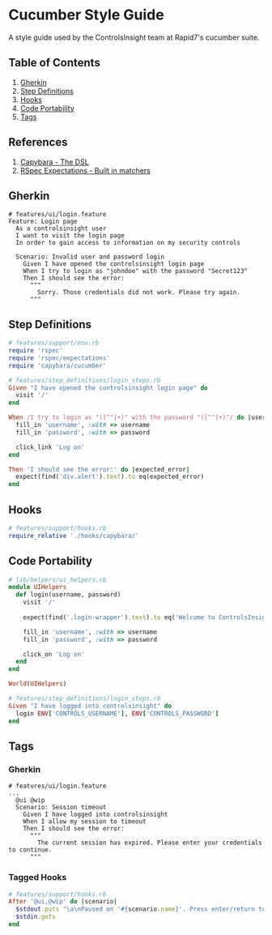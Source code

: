# Cucumber Style Guide
A style guide used by the ControlsInsight team at Rapid7's cucumber suite.

## Table of Contents
1. [Gherkin](#gherkin)
1. [Step Definitions](#step-definitions)
1. [Hooks](#hooks)
1. [Code Portability](#code-portability)
1. [Tags](#tags)

## References
1. [Capybara - The DSL](https://github.com/jnicklas/capybara#the-dsl)
1. [RSpec Expectations - Built in matchers](https://github.com/rspec/rspec-expectations#built-in-matchers)

## Gherkin
```gherkin
# features/ui/login.feature
Feature: Login page
  As a controlsinsight user
  I want to visit the login page
  In order to gain access to information on my security controls

  Scenario: Invalid user and password login
    Given I have opened the controlsinsight login page
    When I try to login as "johndoe" with the password "Secret123"
    Then I should see the error:
      """
        Sorry. Those credentials did not work. Please try again.
      """
```

## Step Definitions
```ruby
# features/support/env.rb
require 'rspec'
require 'rspec/expectations'
require 'capybara/cucumber'
```
```ruby
# features/step_definitions/login_steps.rb
Given "I have opened the controlsinsight login page" do
  visit '/'
end

When /I try to login as "([^"]+)" with the password "([^"]+)"/ do |username, password|
  fill_in 'username', :with => username
  fill_in 'password', :with => password

  click_link 'Log on'
end

Then 'I should see the error:' do |expected_error|
  expect(find('div.alert').text).to eq(expected_error)
end
```

## Hooks
```ruby
# features/support/hooks.rb
require_relative './hooks/capybara/'
```

## Code Portability
```ruby
# lib/helpers/ui_helpers.rb
module UIHelpers
  def login(username, password)
    visit '/'
    
    expect(find('.login-wrapper').text).to eq('Welcome to ControlsInsight by Rapid7 LOG ON')

    fill_in 'username', :with => username
    fill_in 'password', :with => password

    click_on 'Log on'
  end
end

World(UIHelpers)
```

```ruby
# features/step_definitions/login_steps.rb
Given "I have logged into controlsinsight" do
  login ENV['CONTROLS_USERNAME'], ENV['CONTROLS_PASSWORD']
end
```

## Tags
### Gherkin
```gherkin
# features/ui/login.feature
...
  @ui @wip
  Scenario: Session timeout
    Given I have logged into controlsinsight
    When I allow my session to timeout
    Then I should see the error:
      """
        The current session has expired. Please enter your credentials to continue.
      """
```

### Tagged Hooks
```ruby
# features/support/hooks.rb
After '@ui,@wip' do |scenario|
  $stdout.puts "\a\nPaused on '#{scenario.name}'. Press enter/return to continue to the next test."
  $stdin.gets
end
```
